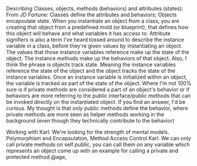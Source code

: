 Describing Classes, objects, methods (behaviors) and attributes (states):
From JD Fortune:
Classes define the attributes and behaviors; Objects encapsulate state. When you
instantiate an object from a class, you are creating that object from a
predefined mold (or blueprint), that defines how this object will behave and
what variables it has access to. Attribute signifiers is also a term I've heard
tossed around to describe the instance variable in a class, before they're given
values by instantiating an object.
The values that those instance variables reference make up the state of the
object. The instance methods make up the behaviors of that object. Also, I think
the phrase is objects track state. Meaning the instance variables reference the
state of the object and the object tracks the state of the instance variables.
Once an instance variable is initialized within an object, the variable is
tracked as part of the state of the object.
Where I'm not 100% sure is if private methods are considered a part of an
object's behavior or if behaviors are more referring to the public
interface/public methods that can be invoked directly on the instantiated
object. If you find an answer, I'd be curious. My thought is that only public
methods define the behavior, where private methods are more seen as helper
methods working in the background (even though they technically contribute to
the behavior)

Working with Karl:
We're looking for the strength of mental models.
Polymorphism and Encapsulation, Method Access Control
Karl: We can only call private methods on self 
public, you can call them on any variable which represents an object 
come up with an example for calling a private and protected method
@age, 
